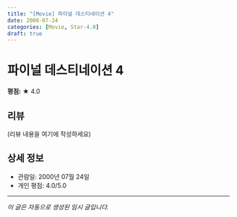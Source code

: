 ```yaml
---
title: "[Movie] 파이널 데스티네이션 4"
date: 2000-07-24
categories: [Movie, Star-4.0]
draft: true
---
```


# 파이널 데스티네이션 4

**평점:** ★ 4.0

## 리뷰

(리뷰 내용을 여기에 작성하세요)

## 상세 정보

- 관람일: 2000년 07월 24일
- 개인 평점: 4.0/5.0

---

*이 글은 자동으로 생성된 임시 글입니다.*
